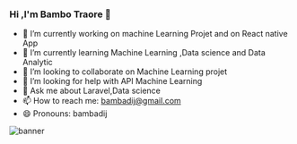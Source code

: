 




### Hi ,I'm Bambo Traore 👋


- 🔭 I’m currently working on machine Learning Projet and on React native App
- 🌱 I’m currently learning Machine Learning ,Data science and Data Analytic
- 👯 I’m looking to collaborate on Machine Learning projet
- 🤔 I’m looking for help with API Machine Learning 
- 💬 Ask me about Laravel,Data science 
- 📫 How to reach me: bambadij@gmail.com
- 😄 Pronouns: bambadij


![banner](<img src=”https://userimages.githubusercontent.com/75753187/123358567-aac7b900-d539-11eb-8275-0b380264bb4c.png" alt=”my banner”>)
